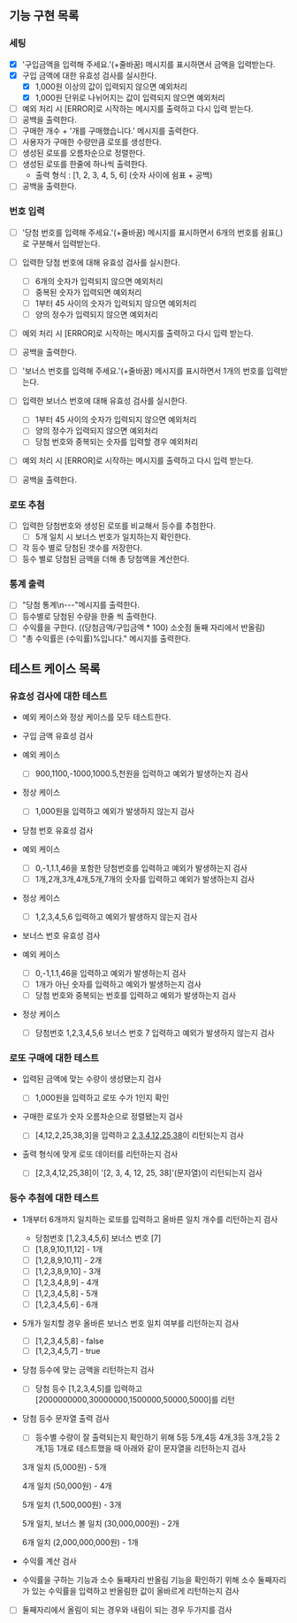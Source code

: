 ## 기능 구현 목록

### 세팅

- [x] '구입금액을 입력해 주세요.'(+줄바꿈) 메시지를 표시하면서 금액을 입력받는다.
- [x] 구입 금액에 대한 유효성 검사를 실시한다.
  - [x] 1,000원 이상의 값이 입력되지 않으면 예외처리
  - [x] 1,000원 단위로 나뉘어지는 값이 입력되지 않으면 예외처리
- [ ] 예외 처리 시 [ERROR]로 시작하는 메시지를 출력하고 다시 입력 받는다.
- [ ] 공백을 출력한다.
- [ ] 구매한 개수 + '개를 구매했습니다.' 메시지를 출력한다.
- [ ] 사용자가 구매한 수량만큼 로또를 생성한다.
- [ ] 생성된 로또를 오름차순으로 정렬한다.
- [ ] 생성된 로또를 한줄에 하나씩 출력한다.
  - 출력 형식 : [1, 2, 3, 4, 5, 6] (숫자 사이에 쉼표 + 공백)
- [ ] 공백을 출력한다.

### 번호 입력

- [ ] '당첨 번호를 입력해 주세요.'(+줄바꿈) 메시지를 표시하면서 6개의 번호를 쉼표(,)로 구분해서 입력받는다.
- [ ] 입력한 당첨 번호에 대해 유효성 검사를 실시한다.
  - [ ] 6개의 숫자가 입력되지 않으면 예외처리
  - [ ] 중복된 숫자가 입력되면 예외처리
  - [ ] 1부터 45 사이의 숫자가 입력되지 않으면 예외처리
  - [ ] 양의 정수가 입력되지 않으면 예외처리
- [ ] 예외 처리 시 [ERROR]로 시작하는 메시지를 출력하고 다시 입력 받는다.
- [ ] 공백을 출력한다.

- [ ] '보너스 번호를 입력해 주세요.'(+줄바꿈) 메시지를 표시하면서 1개의 번호를 입력받는다.
- [ ] 입력한 보너스 번호에 대해 유효성 검사를 실시한다.
  - [ ] 1부터 45 사이의 숫자가 입력되지 않으면 예외처리
  - [ ] 양의 정수가 입력되지 않으면 예외처리
  - [ ] 당첨 번호와 중복되는 숫자를 입력할 경우 예외처리
- [ ] 예외 처리 시 [ERROR]로 시작하는 메시지를 출력하고 다시 입력 받는다.
- [ ] 공백을 출력한다.

### 로또 추첨

- [ ] 입력한 당첨번호와 생성된 로또를 비교해서 등수를 추첨한다.
  - [ ] 5개 일치 시 보너스 번호가 일치하는지 확인한다.
- [ ] 각 등수 별로 당첨된 갯수를 저장한다.
- [ ] 등수 별로 당첨된 금액을 더해 총 당첨액을 계산한다.

### 통계 출력

- [ ] "당첨 통계\n---"메시지를 출력한다.
- [ ] 등수별로 당첨된 수량을 한줄 씩 출력한다.
- [ ] 수익률을 구한다. ((당첨금액/구입금액 \* 100) 소숫점 둘째 자리에서 반올림)
- [ ] "총 수익률은 (수익률)%입니다." 메시지를 출력한다.

## 테스트 케이스 목록

### 유효성 검사에 대한 테스트

- 예외 케이스와 정상 케이스를 모두 테스트한다.

- 구입 금액 유효성 검사
- 예외 케이스

  - [ ] 900,1100,-1000,1000.5,천원을 입력하고 예외가 발생하는지 검사

- 정상 케이스

  - [ ] 1,000원을 입력하고 예외가 발생하지 않는지 검사

- 당첨 번호 유효성 검사
- 예외 케이스

  - [ ] 0,-1,1.1,46을 포함한 당첨번호를 입력하고 예외가 발생하는지 검사
  - [ ] 1개,2개,3개,4개,5개,7개의 숫자를 입력하고 예외가 발생하는지 검사

- 정상 케이스

  - [ ] 1,2,3,4,5,6 입력하고 예외가 발생하지 않는지 검사

- 보너스 번호 유효성 검사
- 예외 케이스

  - [ ] 0,-1,1.1,46을 입력하고 예외가 발생하는지 검사
  - [ ] 1개가 아닌 숫자를 입력하고 예외가 발생하는지 검사
  - [ ] 당첨 번호와 중복되는 번호를 입력하고 예외가 발생하는지 검사

- 정상 케이스
  - [ ] 당첨번호 1,2,3,4,5,6 보너스 번호 7 입력하고 예외가 발생하지 않는지 검사

### 로또 구매에 대한 테스트

- 입력된 금액에 맞는 수량이 생성됐는지 검사

  - [ ] 1,000원을 입력하고 로또 수가 1인지 확인

- 구매한 로또가 숫자 오름차순으로 정렬됐는지 검사

  - [ ] [4,12,2,25,38,3]을 입력하고 [2,3,4,12,25,38](배열)이 리턴되는지 검사

- 출력 형식에 맞게 로또 데이터를 리턴하는지 검사
  - [ ] [2,3,4,12,25,38]이 '[2, 3, 4, 12, 25, 38]'(문자열)이 리턴되는지 검사

### 등수 추첨에 대한 테스트

- 1개부터 6개까지 일치하는 로또를 입력하고 올바른 일치 개수를 리턴하는지 검사

  - 당첨번호 [1,2,3,4,5,6] 보너스 번호 [7]
  - [ ] [1,8,9,10,11,12] - 1개
  - [ ] [1,2,8,9,10,11] - 2개
  - [ ] [1,2,3,8,9,10] - 3개
  - [ ] [1,2,3,4,8,9] - 4개
  - [ ] [1,2,3,4,5,8] - 5개
  - [ ] [1,2,3,4,5,6] - 6개

- 5개가 일치할 경우 올바른 보너스 번호 일치 여부를 리턴하는지 검사

  - [ ] [1,2,3,4,5,8] - false
  - [ ] [1,2,3,4,5,7] - true

- 당첨 등수에 맞는 금액을 리턴하는지 검사

  - [ ] 당첨 등수 [1,2,3,4,5]를 입력하고 [2000000000,30000000,1500000,50000,5000]를 리턴

- 당첨 등수 문자열 출력 검사

  - [ ] 등수별 수량이 잘 출력되는지 확인하기 위해 5등 5개,4등 4개,3등 3개,2등 2개,1등 1개로 테스트했을 때 아래와 같이 문자열을 리턴하는지 검사

  <p>3개 일치 (5,000원) - 5개</p>
  <p>4개 일치 (50,000원) - 4개</p>
  <p>5개 일치 (1,500,000원) - 3개</p>
  <p>5개 일치, 보너스 볼 일치 (30,000,000원) - 2개</p>
  <p>6개 일치 (2,000,000,000원) - 1개</p>

- 수익률 계산 검사
- 수익률을 구하는 기능과 소수 둘째자리 반올림 기능을 확인하기 위해 소수 둘째자리가 있는 수익률을 입력하고 반올림한 값이 올바르게 리턴하는지 검사
- [ ] 둘째자리에서 올림이 되는 경우와 내림이 되는 경우 두가지를 검사
